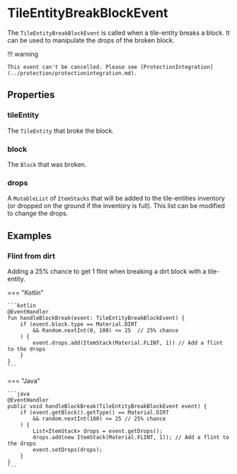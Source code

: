 # TileEntityBreakBlockEvent

The ``TileEntityBreakBlockEvent`` is called when a tile-entity breaks a block. It can be used to manipulate the drops of 
the broken block.

!!! warning

    This event can't be cancelled. Please see [ProtectionIntegration](../protection/protectionintegration.md).

## Properties

### tileEntity

The ``TileEntity`` that broke the block.

### block

The ``Block`` that was broken.

### drops

A ``MutableList`` of ``ItemStacks`` that will be added to the tile-entities inventory (or dropped on the ground if the
inventory is full). This list can be modified to change the drops.

## Examples

### Flint from dirt

Adding a 25% chance to get 1 flint when breaking a dirt block with a tile-entity.

=== "Kotlin"

    ```kotlin
    @EventHandler
    fun handleBlockBreak(event: TileEntityBreakBlockEvent) {
        if (event.block.type == Material.DIRT
            && Random.nextInt(0, 100) <= 25  // 25% chance
        ) {
            event.drops.add(ItemStack(Material.FLINT, 1)) // Add a flint to the drops
        }
    }
    ```

=== "Java"

    ```java
    @EventHandler
    public void handleBlockBreak(TileEntityBreakBlockEvent event) {
        if (event.getBlock().getType() == Material.DIRT
            && random.nextInt(100) <= 25 // 25% chance
        ) {
            List<ItemStack> drops = event.getDrops();
            drops.add(new ItemStack(Material.FLINT, 1)); // Add a flint to the drops
            event.setDrops(drops);
        }
    }
    ```